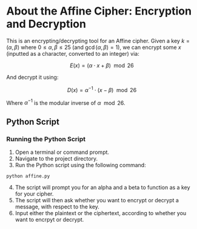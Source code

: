 # About the Affine Cipher: Encryption and Decryption

This is an encrypting/decrypting tool for an Affine cipher. Given a key $k = (\alpha, \beta)$ where $0 \leq \alpha, \beta \leq 25$ (and $\gcd(\alpha, \beta) = 1$), we can encrypt some $x$ (inputted as a character, converted to an integer) via:

$$
E(x) = (\alpha \cdot x + \beta) \mod 26
$$

And decrypt it using:

$$
D(x) = \alpha^{-1} \cdot (x - \beta) \mod 26
$$

Where $\alpha^{-1}$ is the modular inverse of $\alpha\mod 26$.

## Python Script
### Running the Python Script
1. Open a terminal or command prompt.
2. Navigate to the project directory.
3. Run the Python script using the following command:
  ~~~
  python affine.py
  ~~~
4. The script will prompt you for an alpha and a beta to function as a key for your cipher.
5. The script will then ask whether you want to encrypt or decrypt a message, with respect to the key.
6. Input either the plaintext or the ciphertext, according to whether you want to encrpyt or decrypt.
